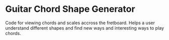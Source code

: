 # Guitar Chord Shape Generator

Code for viewing chords and scales accross the fretboard.  Helps a user understand different shapes and find new ways and interesting ways to play chords.